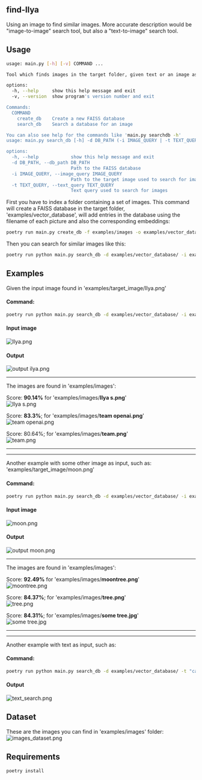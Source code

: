 ## find-Ilya

Using an image to find similar images.
More accurate description would be "image-to-image" search tool, but also a "text-to-image" search tool.

## Usage

```bash
usage: main.py [-h] [-v] COMMAND ...

Tool which finds images in the target folder, given text or an image as input.

options:
  -h, --help     show this help message and exit
  -v, --version  show program's version number and exit

Commands:
  COMMAND
    create_db    Create a new FAISS database
    search_db    Search a database for an image

You can also see help for the commands like 'main.py searchdb -h'
usage: main.py search_db [-h] -d DB_PATH (-i IMAGE_QUERY | -t TEXT_QUERY)

options:
  -h, --help            show this help message and exit
  -d DB_PATH, --db_path DB_PATH
                        Path to the FAISS database
  -i IMAGE_QUERY, --image_query IMAGE_QUERY
                        Path to the target image used to search for images
  -t TEXT_QUERY, --text_query TEXT_QUERY
                        Text query used to search for images

```



First you have to index a folder containing a set of images. This command will create a FAISS database in the target folder,
'examples/vector_database', will add entries in the database using the filename of each picture and also the corresponding embeddings:

```bash
poetry run main.py create_db -f examples/images -o examples/vector_database
```

Then you can search for similar images like this:
```bash
poetry run python main.py search_db -d examples/vector_database/ -i examples/target_image/Ilya.png
```

## Examples

Given the input image found in 'examples/target_image/Ilya.png'

#### Command:
```bash
poetry run python main.py search_db -d examples/vector_database/ -i examples/target_image/Ilya.png
```

#### Input image
![Ilya.png](examples%2Ftarget_image%2FIlya.png)

#### Output
![output ilya.png](resources%2Foutput%20ilya.png)

___
The images are found in 'examples/images':

Score: **90.14%** for 'examples/images/**Ilya s.png**' <br> 
![Ilya s.png](examples%2Fimages%2FIlya%20s.png)


Score: **83.3%**; for 'examples/images/**team openai.png**' <br>
![team openai.png](examples%2Fimages%2Fteam%20openai.png)

Score: 80.64%; for 'examples/images/**team.png**' <br>
![team.png](examples%2Fimages%2Fteam.png)

-----------------------------------------------------------------------------------------------
-----------------------------------------------------------------------------------------------
Another example with some other image as input, such as: <br>
'examples/target_image/moon.png'

#### Command:
```bash
poetry run python main.py search_db -d examples/vector_database/ -i examples/target_image/moon.png
```

#### Input image
![moon.png](examples%2Ftarget_image%2Fmoon.png)

#### Output 
![output moon.png](resources%2Foutput%20moon.png)

___
The images are found in 'examples/images':

Score: **92.49%** for 'examples/images/**moontree.png**' <br> 
![moontree.png](examples%2Fimages%2Fmoontree.png)


Score: **84.37%**; for 'examples/images/**tree.png**' <br>
![tree.png](examples%2Fimages%2Ftree.png)

Score: **84.31%**; for 'examples/images/**some tree.jpg**' <br>
![some tree.jpg](examples%2Fimages%2Fsome%20tree.jpg)


-----------------------------------------------------------------------------------------------
-----------------------------------------------------------------------------------------------
Another example with text as input, such as:

#### Command:
```bash
poetry run python main.py search_db -d examples/vector_database/ -t "car inside a building"
```

#### Output 
![text_search.png](resources/text_search.png)


## Dataset
These are the images you can find in 'examples/images' folder:
![images_dataset.png](resources%2Fimages_dataset.png)

## Requirements
```bash
poetry install
```
